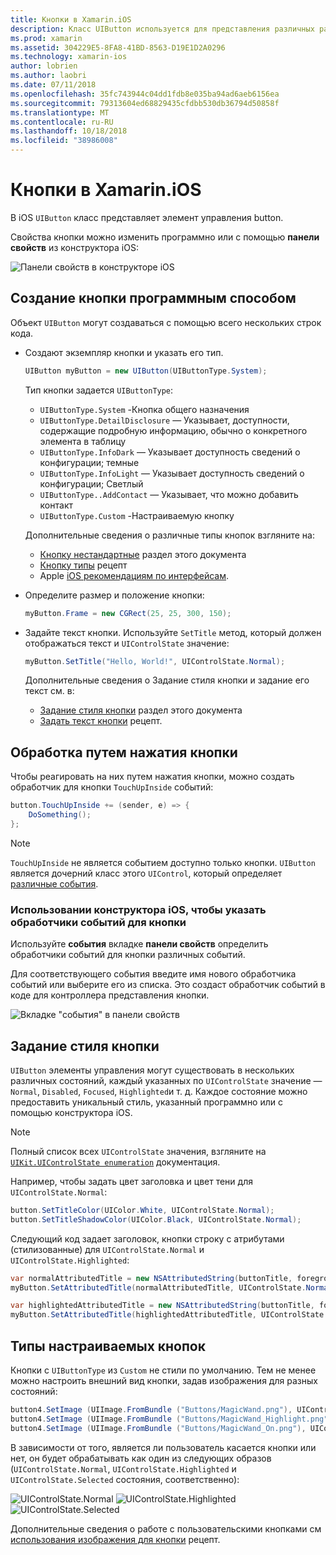 ```yaml
---
title: Кнопки в Xamarin.iOS
description: Класс UIButton используется для представления различных различные стили кнопки на экранах iOS. Это руководство описывает различные параметры для работы с кнопками в iOS.
ms.prod: xamarin
ms.assetid: 304229E5-8FA8-41BD-8563-D19E1D2A0296
ms.technology: xamarin-ios
author: lobrien
ms.author: laobri
ms.date: 07/11/2018
ms.openlocfilehash: 35fc743944c04dd1fdb8e035ba94ad6aeb6156ea
ms.sourcegitcommit: 79313604ed68829435cfdbb530db36794d50858f
ms.translationtype: MT
ms.contentlocale: ru-RU
ms.lasthandoff: 10/18/2018
ms.locfileid: "38986008"
---
```

# <a name="buttons-in-xamarinios"></a>Кнопки в Xamarin.iOS

В iOS `UIButton` класс представляет элемент управления button.

Свойства кнопки можно изменить программно или с помощью **панели свойств** из конструктора iOS:

![Панели свойств в конструкторе iOS](buttons-images/properties.png "панели свойств объекта в конструкторе iOS")

## <a name="creating-a-button-programmatically"></a>Создание кнопки программным способом

Объект `UIButton` могут создаваться с помощью всего нескольких строк кода.

- Создают экземпляр кнопки и указать его тип.

  ```csharp
  UIButton myButton = new UIButton(UIButtonType.System);
  ```

  Тип кнопки задается `UIButtonType`:

  - `UIButtonType.System` -Кнопка общего назначения
  - `UIButtonType.DetailDisclosure` — Указывает, доступности, содержащие подробную информацию, обычно о конкретного элемента в таблицу
  - `UIButtonType.InfoDark` — Указывает доступность сведений о конфигурации; темные
  - `UIButtonType.InfoLight` — Указывает доступность сведений о конфигурации; Светлый
  - `UIButtonType..AddContact` — Указывает, что можно добавить контакт
  - `UIButtonType.Custom` -Настраиваемую кнопку

  Дополнительные сведения о различные типы кнопок взгляните на:
  
  - [Кнопку нестандартные](#custom-button-types) раздел этого документа
  - [Кнопку типы](https://github.com/xamarin/recipes/tree/master/Recipes/ios/standard_controls/buttons/create_different_types_of_buttons) рецепт
  - Apple [iOS рекомендациям по интерфейсам](https://developer.apple.com/design/human-interface-guidelines/ios/controls/buttons/).

- Определите размер и положение кнопки:

  ```csharp
  myButton.Frame = new CGRect(25, 25, 300, 150);
  ```

- Задайте текст кнопки. Используйте `SetTitle` метод, который должен отображаться текст и `UIControlState` значение:

  ```csharp
  myButton.SetTitle("Hello, World!", UIControlState.Normal);
  ```

  Дополнительные сведения о Задание стиля кнопки и задание его текст см. в:

  - [Задание стиля кнопки](#styling-a-button) раздел этого документа
  - [Задать текст кнопки](https://github.com/xamarin/recipes/tree/master/Recipes/ios/standard_controls/buttons/set_button_text) рецепт.

## <a name="handling-a-button-tap"></a>Обработка путем нажатия кнопки

Чтобы реагировать на них путем нажатия кнопки, можно создать обработчик для кнопки `TouchUpInside` событий:

```csharp
button.TouchUpInside += (sender, e) => {
    DoSomething();
};
```

> [!NOTE]
> `TouchUpInside` не является событием доступно только кнопки. `UIButton` является дочерний класс этого `UIControl`, который определяет [различные события](https://developer.xamarin.com/api/type/UIKit.UIControlEvent/).

### <a name="using-the-ios-designer-to-specify-button-event-handlers"></a>Использовании конструктора iOS, чтобы указать обработчики событий для кнопки

Используйте **события** вкладке **панели свойств** определить обработчики событий для кнопки различных событий.

Для соответствующего события введите имя нового обработчика событий или выберите его из списка. Это создаст обработчик событий в коде для контроллера представления кнопки.

![Вкладке "события" в панели свойств](buttons-images/image1.png "вкладке \"события\" в панели свойств")

## <a name="styling-a-button"></a>Задание стиля кнопки

`UIButton` элементы управления могут существовать в нескольких различных состояний, каждый указанных по `UIControlState` значение — `Normal`, `Disabled`, `Focused`, `Highlighted`и т. д. Каждое состояние можно предоставить уникальный стиль, указанный программно или с помощью конструктора iOS.

> [!NOTE]
> Полный список всех `UIControlState` значения, взгляните на [`UIKit.UIControlState enumeration`](https://developer.xamarin.com/api/type/UIKit.UIControlState/)
> документация.

Например, чтобы задать цвет заголовка и цвет тени для `UIControlState.Normal`:

```csharp
button.SetTitleColor(UIColor.White, UIControlState.Normal);
button.SetTitleShadowColor(UIColor.Black, UIControlState.Normal);
```

Следующий код задает заголовок, кнопки строку с атрибутами (стилизованные) для `UIControlState.Normal` и `UIControlState.Highlighted`:

```csharp
var normalAttributedTitle = new NSAttributedString(buttonTitle, foregroundColor: UIColor.Blue, strikethroughStyle: NSUnderlineStyle.Single);
myButton.SetAttributedTitle(normalAttributedTitle, UIControlState.Normal);

var highlightedAttributedTitle = new NSAttributedString(buttonTitle, foregroundColor: UIColor.Green, strikethroughStyle: NSUnderlineStyle.Thick);
myButton.SetAttributedTitle(highlightedAttributedTitle, UIControlState.Highlighted);
```

## <a name="custom-button-types"></a>Типы настраиваемых кнопок

Кнопки с `UIButtonType` из `Custom` не стили по умолчанию. Тем не менее можно настроить внешний вид кнопки, задав изображения для разных состояний:

```csharp
button4.SetImage (UIImage.FromBundle ("Buttons/MagicWand.png"), UIControlState.Normal);
button4.SetImage (UIImage.FromBundle ("Buttons/MagicWand_Highlight.png"), UIControlState.Highlighted);
button4.SetImage (UIImage.FromBundle ("Buttons/MagicWand_On.png"), UIControlState.Selected);
```

В зависимости от того, является ли пользователь касается кнопки или нет, он будет обрабатывать как один из следующих образов (`UIControlState.Normal`, `UIControlState.Highlighted` и `UIControlState.Selected` состояния, соответственно):

![UIControlState.Normal](buttons-images/image22.png "UIControlState.Normal")
![UIControlState.Highlighted](buttons-images/image23.png "UIControlState.Highlighted") 
 ![UIControlState.Selected](buttons-images/image24.png "UIControlState.Selected")

Дополнительные сведения о работе с пользовательскими кнопками см [использования изображения для кнопки](https://github.com/xamarin/recipes/tree/master/Recipes/ios/standard_controls/buttons/use_an_image_for_a_button) рецепт.

